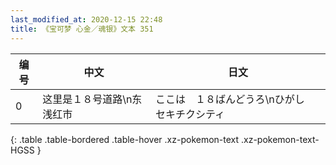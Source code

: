 ```yaml
---
last_modified_at: 2020-12-15 22:48
title: 《宝可梦 心金／魂银》文本 351
---
```

| 编号 | 中文 | 日文 |
| ---- | ---- | ---- |
| 0 | 这里是１８号道路\n东　浅红市 | ここは　１８ばんどうろ\nひがし　セキチクシティ |
{: .table .table-bordered .table-hover .xz-pokemon-text .xz-pokemon-text-HGSS }